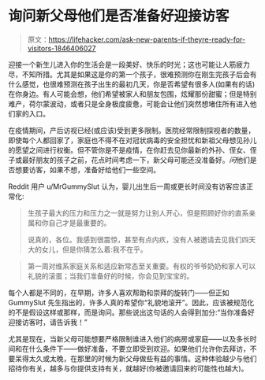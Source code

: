 # 询问新父母他们是否准备好迎接访客

> 原文：<https://lifehacker.com/ask-new-parents-if-theyre-ready-for-visitors-1846406027>

迎接一个新生儿进入你的生活会是一段美好、快乐的时光；这也可能让人筋疲力尽，不知所措。尤其是如果这是你的第一个孩子，很难预测你在刚生完孩子后会有什么感觉，也很难预测在孩子出生的最初几天，你是否希望有很多人(如果有的话)在你身边。有人可能会想，他们希望被家人和朋友包围，炫耀那份甜蜜；但是特别难产，荷尔蒙波动，或者只是全身极度疲惫，可能会让他们突然想堵住所有进入他们家的入口。



在疫情期间，产后访视已经(或应该)受到更多限制。医院经常限制探视者的数量，即使每个人都回家了，家庭也不得不在对冠状病毒的安全担忧和新祖父母想见孙儿的愿望之间进行权衡。但不管你是不是疫情，在你赶去见你最新的外孙、侄女、侄子或最好朋友的孩子之前，花点时间考虑一下，新父母可能还没准备好。*问*他们是否想要访客，如果不想，准备好给他们一些空间。

Reddit 用户 u/MrGummySlut 认为，婴儿出生后一周或更长时间没有访客应该正常化:

> 生孩子最大的压力和压力之一就是努力让别人开心，但是照顾好你的直系亲属和你自己才是最重要的。
> 
> 说真的，各位。我感到很震惊，甚至有点内疚，没有人被邀请去见我们四天大的女儿，但是你猜怎么着:我不在乎。

> 第一周对维系家庭关系和适应新常态至关重要。有权的爷爷奶奶和家人可以礼貌的滚蛋；当我们准备好的时候，你会见到宝宝的。

每个人都是不同的，在早期，许多人喜欢帮助和崇拜的旋转门——但正如 GummySlut 先生指出的，许多人真的希望你“礼貌地滚开”。因此，应该被规范化的不是假设这样或那样，而是询问。那些说出这句话的人会得到加分:“当你准备好迎接访客时，请告诉我！”

尤其是现在，当新父母可能想要严格限制谁进入他们的病房或家庭——以及多长时间和在什么条件下——做好准备，不要立即受到欢迎。如果他们允许你去拜访，不要呆得太久或太晚，在那里的时候为新父母做些有益的事情。这种体验越少与他们招待你有关，越多与你提供支持有关，就越好(你被邀请回来的可能性也越大)。